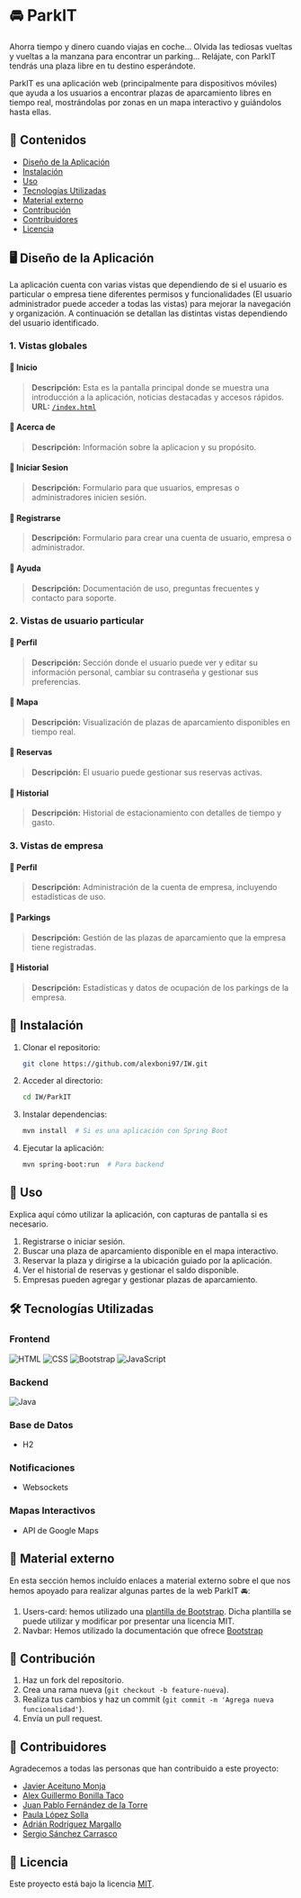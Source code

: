 # :oncoming_automobile: ParkIT

Ahorra tiempo y dinero cuando viajas en coche... Olvida las tediosas vueltas y vueltas a la manzana para encontrar un parking... Relájate, con ParkIT tendrás una plaza libre en tu destino esperándote.

ParkIT es una aplicación web (principalmente para dispositivos móviles) que ayuda a los usuarios a encontrar plazas de aparcamiento libres en tiempo real, mostrándolas por zonas en un mapa interactivo y guiándolos hasta ellas.

## 📂 Contenidos
- [Diseño de la Aplicación](#item1)
- [Instalación](#item2)
- [Uso](#item3)
- [Tecnologías Utilizadas](#item4)
- [Material externo](#item5)
- [Contribución](#item6)
- [Contribuidores](#item7)
- [Licencia](#item8)

<a name="item1"></a>
## 🖥️ Diseño de la Aplicación
La aplicación cuenta con varias vistas que dependiendo de si el usuario es particular o empresa tiene diferentes permisos y funcionalidades (El usuario administrador puede acceder a todas las vistas) para mejorar la navegación y organización. A continuación se detallan las distintas vistas dependiendo del usuario identificado.

### 1. Vistas globales
#### 🔹 Inicio
> **Descripción:** Esta es la pantalla principal donde se muestra una introducción a la aplicación, noticias destacadas y accesos rápidos.
> **URL:** [`/index.html`](./index.html)

#### 🔹 Acerca de
> **Descripción:** Información sobre la aplicacion y su propósito.

#### 🔹 Iniciar Sesion
> **Descripción:** Formulario para que usuarios, empresas o administradores inicien sesión.

#### 🔹 Registrarse
> **Descripción:** Formulario para crear una cuenta de usuario, empresa o administrador.

#### 🔹 Ayuda
> **Descripción:** Documentación de uso, preguntas frecuentes y contacto para soporte.

### 2. Vistas de usuario particular
#### 🔹 Perfil
> **Descripción:** Sección donde el usuario puede ver y editar su información personal, cambiar su contraseña y gestionar sus preferencias.

#### 🔹 Mapa
> **Descripción:** Visualización de plazas de aparcamiento disponibles en tiempo real.

#### 🔹 Reservas
> **Descripción:** El usuario puede gestionar sus reservas activas.

#### 🔹 Historial 
> **Descripción:** Historial de estacionamiento con detalles de tiempo y gasto.

### 3. Vistas de empresa
#### 🔹 Perfil 
> **Descripción:** Administración de la cuenta de empresa, incluyendo estadísticas de uso.

#### 🔹 Parkings
> **Descripción:** Gestión de las plazas de aparcamiento que la empresa tiene registradas.

#### 🔹 Historial
> **Descripción:** Estadísticas y datos de ocupación de los parkings de la empresa.

<a name="item2"></a>
## 🚀 Instalación

1. Clonar el repositorio:
   ```bash
   git clone https://github.com/alexboni97/IW.git
   ```
2. Acceder al directorio:
   ```bash
   cd IW/ParkIT
   ```
3. Instalar dependencias:
   ```bash
   mvn install  # Si es una aplicación con Spring Boot
   ```
4. Ejecutar la aplicación:
   ```bash
   mvn spring-boot:run  # Para backend
   ```
<a name="item3"></a>
## 📌 Uso

Explica aquí cómo utilizar la aplicación, con capturas de pantalla si es necesario.

1. Registrarse o iniciar sesión.
2. Buscar una plaza de aparcamiento disponible en el mapa interactivo.
3. Reservar la plaza y dirigirse a la ubicación guiado por la aplicación.
4. Ver el historial de reservas y gestionar el saldo disponible.
5. Empresas pueden agregar y gestionar plazas de aparcamiento.

<a name="item4"></a>
## 🛠 Tecnologías Utilizadas

### Frontend

![HTML](https://img.shields.io/badge/html-%23E34F26.svg?style=for-the-badge&logo=html&logoColor=white) ![CSS](https://img.shields.io/badge/css-%231572B6.svg?style=for-the-badge&logo=css&logoColor=white)  ![Bootstrap](https://img.shields.io/badge/bootstrap-%231572B6.svg?style=for-the-badge&logo=bootstrap&logoColor=white)  ![JavaScript](https://img.shields.io/badge/javascript-%23323330.svg?style=for-the-badge&logo=javascript&logoColor=%23F7DF1E) 

### Backend
![Java](https://img.shields.io/badge/java-%23ED8B00.svg?style=for-the-badge&logo=openjdk&logoColor=white)

### Base de Datos
- H2
### Notificaciones
- Websockets
### Mapas Interactivos
- API de Google Maps

<a name="item5"></a>
## 🔎 Material externo

En esta sección hemos incluído enlaces a material externo sobre el que nos hemos apoyado para realizar algunas partes de la web ParkIT 🚘:

1. Users-card: hemos utilizado una [plantilla de Bootstrap](https://startbootstrap.com/theme/personal). Dicha plantilla se puede utilizar y modificar por presentar una licencia MIT.
2. Navbar: Hemos utilizado la documentación que ofrece [Bootstrap](https://getbootstrap.com/docs/5.3/components/navbar/)

<a name="item6"></a>
## 🤝 Contribución

1. Haz un fork del repositorio.
2. Crea una rama nueva (`git checkout -b feature-nueva`).
3. Realiza tus cambios y haz un commit (`git commit -m 'Agrega nueva funcionalidad'`).
4. Envía un pull request.
<a name="item7"></a>
## 👥 Contribuidores

Agradecemos a todas las personas que han contribuido a este proyecto:
- [Javier Aceituno Monja](https://github.com/jaceituno16)
- [Alex Guillermo Bonilla Taco](https://github.com/alexboni97)
- [Juan Pablo Fernández de la Torre](https://github.com/juanpf04)
- [Paula López Solla](https://github.com/Paula211)
- [Adrián Rodríguez Margallo](https://github.com/adrizz8)
- [Sergio Sánchez Carrasco](https://github.com/WalterDeRacagua) 

<a name="item8"></a>
## 📜 Licencia

Este proyecto está bajo la licencia [MIT](LICENSE).





